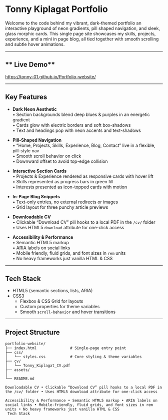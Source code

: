 # **Tonny Kiplagat Portfolio**

Welcome to the code behind my vibrant, dark-themed portfolio an interactive playground of neon gradients, pill shaped navigation, and sleek, glass morphic cards. This single page site showcases my skills, projects, experience, and a mini in page blog, all tied together with smooth scrolling and subtle hover animations.

---

## ** Live Demo**

https://tonny-01.github.io/Portfolio-website/
 

---

##  Key Features

- **Dark Neon Aesthetic**  
  • Section backgrounds blend deep blues & purples in an energetic gradient  
  • Cards glow with electric borders and soft box-shadows  
  • Text and headings pop with neon accents and text-shadows  

- **Pill-Shaped Navigation**  
  • “Home, Projects, Skills, Experience, Blog, Contact” live in a flexible, pill-style nav  
  • Smooth scroll behavior on click  
  • Downward offset to avoid top-edge collision  

- **Interactive Section Cards**  
  • Projects & Experience rendered as responsive cards with hover lift  
  • Skills represented as progress bars in green fill  
  • Interests presented as icon-topped cards with motion  

- **In-Page Blog Snippets**  
  • Text-only entries, no external redirects or images  
  • Grid layout for three punchy article previews  

- **Downloadable CV**  
  • Clickable “Download CV” pill hooks to a local PDF in the `/cv/` folder  
  • Uses HTML5 `download` attribute for one-click access  

- **Accessibility & Performance**  
  • Semantic HTML5 markup  
  • ARIA labels on social links  
  • Mobile friendly, fluid grids, and font sizes in `rem` units  
  • No heavy frameworks just vanilla HTML & CSS  

---

##  Tech Stack

- HTML5 (semantic sections, lists, ARIA)  
- CSS3  
  - Flexbox & CSS Grid for layouts  
  - Custom properties for theme variables  
  - Smooth `scroll-behavior` and hover transitions  

---

##  Project Structure

```plaintext
portfolio-website/
├── index.html               # Single-page entry point
├── css/
│   └── styles.css           # Core styling & theme variables
├── cv/
│   └── Tonny_Kiplagat_CV.pdf
├── assets/
│  
└── README.md                

Downloadable CV • Clickable “Download CV” pill hooks to a local PDF in the /cv/ folder • Uses HTML5 download attribute for one-click access

Accessibility & Performance • Semantic HTML5 markup • ARIA labels on social links • Mobile-friendly, fluid grids, and font sizes in rem units • No heavy frameworks just vanilla HTML & CSS
 Tech Stack
